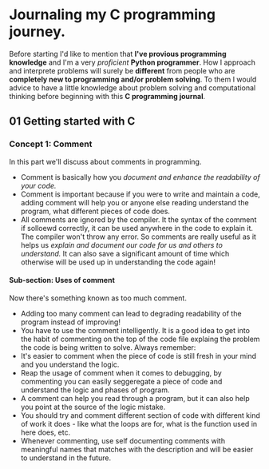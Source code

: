 # Journaling my C programming journey.
Before starting I'd like to mention that __I've provious programming knowledge__ and I'm a very _proficient_ __Python programmer__. How I approach and interprete problems will surely be __different__ from people who are __completely new to programming and/or problem solving__. To them I would advice to have a little knowledge about problem solving and computational thinking before beginning with this __C programming journal__.

## 01 Getting started with C
### Concept 1: Comment
In this part we'll discuss about comments in programming. 
* Comment is basically how you _document and enhance the readability of your code._ 
* Comment is important because if you were to write and maintain a code, adding comment will help you or anyone else reading understand the program, what different pieces of code does.
* All comments are ignored by the compiler. It the syntax of the comment if solloewd correctly, it can be used anywhere in the code to explain it. The compiler won't throw any error.
So comments are really useful as it helps us _explain and document our code for us and others to understand._ It can also save a significant amount of time which otherwise will be used up in understanding the code again!

#### Sub-section: Uses of comment
Now there's something known as too much comment.
* Adding too many comment can lead to degrading readability of the program instead of improving!
* You have to use the comment intelligently.
It is a good idea to get into the habit of commenting on the top of the code file explaing the problem the code is being written to solve. Always remember:
* It's easier to comment when the piece of code is still fresh in your mind and you understand the logic.
* Reap the usage of comment when it comes to debugging, by commenting you can easily seggeregate a piece of code and understand the logic and phases of program.
* A comment can help you read through a program, but it can also help you point at the source of the logic mistake.
* You should try and comment different section of code with different kind of work it does - like what the loops are for, what is the function used in here does, etc.
* Whenever commenting, use self documenting comments with meaningful names that matches with the description and will be easier to understand in the future.